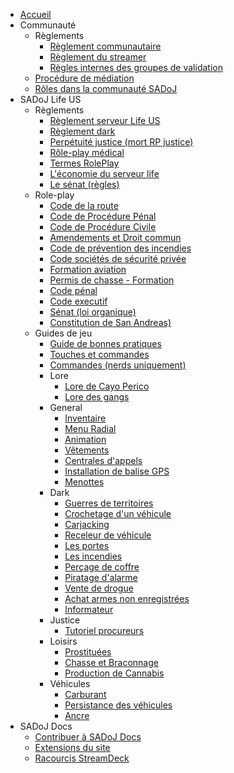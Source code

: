 * [Accueil](/ "Accueil")
* Communauté
  * Règlements
    * [Règlement communautaire](community/rules/community.md "Règlement communautaire")
    * [Règlement du streamer](community/rules/streamer.md "Règlement du streamer")
    * [Règles internes des groupes de validation](community/rules/validation_rules.md "Règles internes des groupes de validation")
  * [Procédure de médiation](community/mediation_process.md "Procédure de médiation")
  * [Rôles dans la communauté SADoJ](community/roles.md "Rôles dans la communauté SADoJ")
* SADoJ Life US
  * Règlements
    * [Règlement serveur Life US](life/rules/life.md "Règlement serveur Life US")
    * [Règlement dark](life/rules/dark.md "Règlement dark")
    * [Perpétuité justice (mort RP justice)](life/rules/perpetuity.md "Perpétuité justice (mort RP justice)")
    * [Rôle-play médical](life/rules/medical.md "Rôle-play médical")
    * [Termes RolePlay](life/rules/terms.md "Termes RolePlay")
    * [L'économie du serveur life](life/rules/economy.md "L'économie du serveur life")
    * [Le sénat (règles)](life/rules/senate_rules.md "Le sénat (règles)")
  * Role-play
    * [Code de la route](life/rp/traffic_regulations.md "Code de la route")
    * [Code de Procédure Pénal](life/rp/criminal_procedure_code.md "Code de Procédure Pénal")
    * [Code de Procédure Civile](life/rp/civil_procedure_code.md "Code de Procédure Civile")
    * [Amendements et Droit commun](life/rp/constitution.md "Amendements et Droit commun")
    * [Code de prévention des incendies](life/rp/fire_code.md "Code de prévention des incendies")
    * [Code sociétés de sécurité privée](life/rp/private_security.md "Code sociétés de sécurité privée")
    * [Formation aviation](life/rp/aviation_training.md "Formation aviation")
    * [Permis de chasse - Formation](life/rp/hunting_rules.md "Permis de chasse - Formation")
    * [Code pénal](life/rp/penal_code.md "Code pénal")
    * [Code executif ](life/rp/executive_code.md "Code executif")
    * [Sénat (loi organique) ](life/rp/senate.md "Sénat (loi organique)")
    * [Constitution de San Andreas) ](life/rp/constitutionsa.md "Constitution de San Andreas)")
  * Guides de jeu
    * [Guide de bonnes pratiques](life/guides/bestpractices.md "Guide de bonnes pratiques")
    * [Touches et commandes](life/guides/keys.md "Touches et commandes")
    * [Commandes (nerds uniquement)](life/guides/commands.md "Commandes (nerds uniquement)")
    * Lore
      * [Lore de Cayo Perico](life/guides/lore/cayoperico.md "Lore de Cayo Perico")
      * [Lore des gangs](life/guides/lore/gangs.md "Lore des gangs")
    * General
      * [Inventaire](life/guides/general/inventory.md "Inventaires")
      * [Menu Radial](life/guides/general/radialmenu.md "Menu Radial")
      * [Animation](life/guides/general/animation.md "Animation")
      * [Vêtements](life/guides/general/clothes.md "Vêtements")
      * [Centrales d'appels](life/guides/general/callcenter.md "Centrales d'appels")
      * [Installation de balise GPS](life/guides/general/trackerinstallation.md "Installation de balise GPS")
      * [Menottes](life/guides/general/handcuffs.md "Menottes")
    * Dark
      * [Guerres de territoires](life/guides/dark/turfwars.md "Guerres de territoires")
      * [Crochetage d'un véhicule](life/guides/dark/lockpicking.md "Crochetage d'un véhicule")
      * [Carjacking](life/guides/dark/carjacking.md "Carjacking")
      * [Receleur de véhicule](life/guides/dark/vehicleresale.md "Receleur de véhicule")
      * [Les portes](life/guides/dark/doors.md "Les portes")
      * [Les incendies](life/guides/dark/fire.md "Les incendies")
      * [Perçage de coffre](life/guides/dark/safedrilling.md "Perçage de coffre")
      * [Piratage d'alarme](life/guides/dark/hackingalarm.md "Piratage d'alarme")
      * [Vente de drogue](life/guides/dark/drugsales.md "Vente de drogue")
      * [Achat armes non enregistrées](life/guides/dark/purchaseofunregisteredweapons.md "Achat armes non enregistrées")
      * [Informateur](life/guides/dark/informant.md "Informateur")
    * Justice
      * [Tutoriel procureurs](life/guides/justice/process_attoney.md "Tutoriel procureurs")
    * Loisirs
      * [Prostituées](life/guides/Leisure/hookers.md "Prostituées")
      * [Chasse et Braconnage](life/guides/Leisure/huntingandpoaching.md "Chasse et Braconnage")
      * [Production de Cannabis](life/guides/Leisure/cannabisproduction.md "Production de Cannabis")
    * Véhicules
      * [Carburant](life/guides/vehicles/fuel.md "Carburant")
      * [Persistance des véhicules](life/guides/vehicles/persistence.md "Persistance des véhicules")
      * [Ancre](life/guides/vehicles/anchor.md "Ancre")
* SADoJ Docs
  * [Contribuer à SADoJ Docs](sadoj-docs/install.md)
  * [Extensions du site](sadoj-docs/extensions.md)
  * [Racourcis StreamDeck](sadoj-docs/streamdeck.md)


